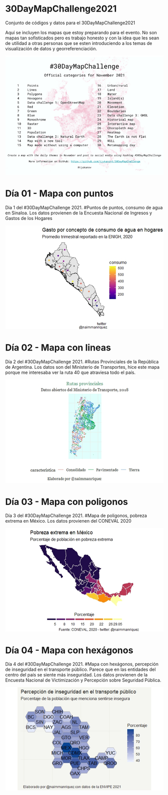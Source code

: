 # 30DayMapChallenge2021
Conjunto de códigos y datos para el 30DayMapChallenge2021

Aquí se incluyen los mapas que estoy preparando para el evento. No son mapas tan sofisticados pero es trabajo honesto y con la idea que les sean de utilidad a otras personas que se esten introduciendo a los temas de visualización de datos y georreferenciación. 

![alt text](https://raw.githubusercontent.com/naimmanriquez/30DayMapChallenge2021/main/2021-30-day-map-challenge.png?raw=true)

# Día 01 - Mapa con puntos

Dia 1 del #30DayMapChallenge 2021. #Puntos de puntos, consumo de agua en Sinaloa.
Los datos provienen de la Encuesta Nacional de Ingresos y Gastos de los Hogares

![alt text](https://raw.githubusercontent.com/naimmanriquez/30DayMapChallenge2021/main/01-Puntos/consumo%20de%20agua.jpeg?raw=true)

# Día 02 - Mapa con lineas

Día 2 del #30DayMapChallenge 2021. #Rutas Provinciales de la República de Argentina.
Los datos son del Ministerio de Transportes, hice este mapa porque me interesaba ver la ruta 40 que atraviesa todo el país. 

![alt text](https://raw.githubusercontent.com/naimmanriquez/30DayMapChallenge2021/main/02-Lines/RutasArgentina.jpeg?raw=true)

# Día 03 - Mapa con poligonos

Día 3 del #30DayMapChallenge 2021. #Mapa de poligonos, pobreza extrema en México.
Los datos provienen del CONEVAL 2020

![alt text](https://raw.githubusercontent.com/naimmanriquez/30DayMapChallenge2021/main/03-Poligonos/pobrezaextrema.jpeg?raw=true)

# Día 04 - Mapa con hexágonos

Día 4 del #30DayMapChallenge 2021. #Mapa con hexágonos, percepción de inseguridad en el transporte público. 
Parece que en las entidades del centro del país se siente más inseguridad. Los datos provienen de la Encuesta Nacional de Victimización y Percepción sobre Seguridad Pública. 

![alt text](https://raw.githubusercontent.com/naimmanriquez/30DayMapChallenge2021/main/04-Hexagonos/inseguridad.jpeg?raw=true)

